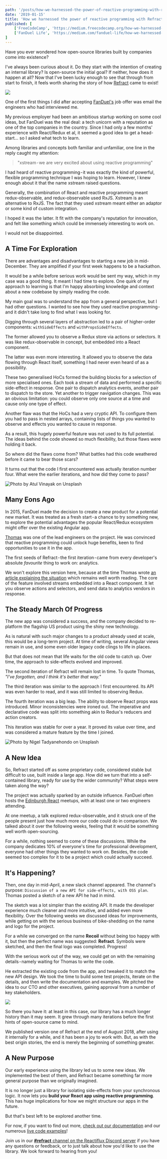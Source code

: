 ```yaml
---
path: '/posts/how-we-harnessed-the-power-of-reactive-programming-with-refract'
date: '2019-01-15'
title: 'How we harnessed the power of reactive programming with Refract'
published: [
    ['FreeCodeCamp', 'https://medium.freecodecamp.org/how-we-harnessed-the-power-of-reactive-programming-with-refract-87f269ac779e'],
    ['FanDuel Life', 'https://medium.com/fanduel-life/how-we-harnessed-the-power-of-reactive-programming-with-refract-a9e6568281e1']
]
---
```


Have you ever wondered how open-source libraries built by companies come into existence?

I've always been curious about it. Do they start with the intention of creating an internal library? Is open-source the initial goal? If neither, how does it happen at all? Now that I've been lucky enough to see that through from start to finish, it feels worth sharing the story of how [Refract](https://refract.js.org) came to exist!

![](./refract-logo.jpg)

One of the first things I did after accepting [FanDuel's](https://www.fanduel.com/careers) job offer was email the engineers who had interviewed me.

My previous employer had been an ambitious startup working on some cool ideas, but FanDuel was the real deal: a tech unicorn with a reputation as one of the top companies in the country. Since I had only a few months' experience with React/Redux et al, it seemed a good idea to get a head-start… so I asked what tech to learn.

Among libraries and concepts both familiar and unfamiliar, one line in the reply caught my attention:

> "xstream - we are very excited about using reactive programming"

I had heard of reactive programming - it was exactly the kind of powerful, flexible programming technique I was hoping to learn. However, I knew enough about it that the name xstream raised questions.

Generally, the combination of React and reactive programming meant redux-observable, and redux-observable used RxJS. Xstream is an alternative to RxJS. The fact that they used xstream meant either an adaptor or some kind of custom integration.

I hoped it was the latter. It fit with the company's reputation for innovation, and felt like something which could be immensely interesting to work on.

I would not be disappointed.

## A Time For Exploration

There are advantages and disadvantages to starting a new job in mid-December. They are amplified if your first week happens to be a hackathon.

It would be a while before serious work would be sent my way, which in my case was a good thing. It meant I had time to explore. One quirk of my approach to learning is that I'm happy absorbing knowledge and context about a new codebase by simply reading the code.

My main goal was to understand the app from a general perspective, but I had other questions. I wanted to see how they used reactive programming - and it didn't take long to find what I was looking for.

Digging through several layers of abstraction led to a pair of higher-order components: `withSideEffects` and `withPropsSideEffects`.

The former allowed you to observe a Redux store via actions or selectors. It was like redux-observable in concept, but embedded into a React component.

The latter was even more interesting. It allowed you to observe the data flowing through React itself, something I had never even heard of as a possibility.

These two generalised HoCs formed the building blocks for a selection of more specialised ones. Each took a stream of data and performed a specific side-effect in response. One pair to dispatch analytics events, another pair to dispatch to the store. Yet another to trigger navigation changes. This was an obvious limitation: you could observe only one source at a time and cause only one type of effect.

Another flaw was that the HoCs had a very cryptic API. To configure them you had to pass in nested arrays, containing lists of things you wanted to observe and effects you wanted to cause in response.

As a result, this hugely powerful feature was not used to its full potential. The ideas behind the code showed so much flexibility, but those flaws were holding it back.

So where did the flaws come from? What battles had this code weathered before it came to bear those scars?

It turns out that the code I first encountered was actually iteration number four. What were the earlier iterations, and how did they come to pass?

![Photo by Atul Vinayak on Unsplash](./globe-1.jpg)

## Many Eons Ago

In 2015, FanDuel made the decision to create a new product for a potential new market. It was treated as a fresh start - a chance to try something new, to explore the potential advantages the popular React/Redux ecosystem might offer over the existing Angular app.

[Thomas](https://twitter.com/tcroch) was one of the lead engineers on the project. He was convinced that reactive programming could unlock huge benefits, keen to find opportunities to use it in the app.

The first seeds of Refract - the first iteration - came from every developer's absolute _favourite_ thing to work on: analytics.

We won't explore this version here, because at the time Thomas wrote [an article explaining the situation](http://troch.github.io/posts/2016/09/27/redux-analytics-without-middleware/) which remains well worth reading. The core of the feature involved streams embedded into a React component. It let you observe actions and selectors, and send data to analytics vendors in response.

## The Steady March Of Progress

The new app was considered a success, and the company decided to re-platform the flagship US product using the shiny new technology.

As is natural with such major changes to a product already used at scale, this would be a long-term project. At time of writing, several Angular views remain in use, and some even older legacy code clings to life in places.

But that does not mean that life waits for the old code to catch up. Over time, the approach to side-effects evolved and improved.

The second iteration of Refract will remain lost in time. To quote Thomas, _"I've forgotten, and I think it's better that way."_

The third iteration was similar to the approach I first encountered. Its API was even harder to read, and it was still limited to observing Redux.

The fourth iteration was a big leap. The ability to observe React props was introduced. Minor inconsistencies were ironed out. The imperative and declarative code was split into something akin to Redux's reducers and action creators.

This iteration was stable for over a year. It proved its value over time, and was considered a mature feature by the time I joined.

![Photo by Nigel Tadyanehondo on Unsplash](./globe-2.jpg)

## A New Idea

So, Refract started off as some proprietary code, considered stable but difficult to use, built inside a large app. How did we turn that into a self-contained library, ready for use by the wider community? What steps were taken along the way?

The project was actually sparked by an outside influence. FanDuel often hosts the [Edinburgh React](https://www.meetup.com/react-edinburgh/) meetups, with at least one or two engineers attending.

At one meetup, a talk explored redux-observable, and it struck one of the people present just how much more our code could do in comparison. We talked about it over the following weeks, feeling that it would be something well worth open-sourcing.

For a while, nothing seemed to come of these discussions. While the company dedicates 10% of everyone's time for professional development, everyone had other things they wanted to work on. Besides, the code seemed too complex for it to be a project which could actually succeed.

## It's Happening?

Then, one day in mid-April, a new slack channel appeared. The channel's purpose: `Discussion of a new API for side-effects, with OSS plan`. Thomas posted a sketch of a new API he had in mind.

The sketch was a lot simpler than the existing API. It made the developer experience much cleaner and more intuitive, and added even more flexibility. Over the following weeks we discussed ideas for improvements, while getting on with the serious business of bike-shedding on the name and logo for the project.

For a while we converged on the name **Recoil** without being too happy with it, but then the perfect name was suggested: **Refract**. Symbols were sketched, and then the final logo was completed. Progress!

With the serious work out of the way, we could get on with the remaining details - namely waiting for Thomas to write the code.

He extracted the existing code from the app, and tweaked it to match the new API design. We took the time to build some test projects, iterate on the details, and then write the documentation and examples. We pitched the idea to our CTO and other executives, gaining approval from a number of key stakeholders.

![](./code.jpg)

So there you have it: at least in this case, our library has a much longer history than it may seem. It grew through many iterations before the first hints of open-source came to mind.

We published version one of Refract at the end of August 2018, after using it internally for a while, and it has been a joy to work with. But, as with the best origin stories, the end is merely the beginning of something greater.

## A New Purpose

Our early experience using the library led us to some new ideas. We implemented the best of them, and Refract became something far more general purpose than we originally imagined.

It is no longer just a library for isolating side-effects from your synchronous logic. It now lets you **build your React app using reactive programming**. This has huge implications for how we might structure our apps in the future.

But that's best left to be explored another time.

For now, if you want to find out more, [check out our documentation](https://refract.js.org/) and our numerous [live code examples](https://refract.js.org/examples)!

Join us in our [**#refract** channel on the Reactiflux Discord server](https://discordapp.com/invite/fqk86GH) if you have any questions or feedback, or to just talk about how you'd like to use the library. We look forward to hearing from you!
